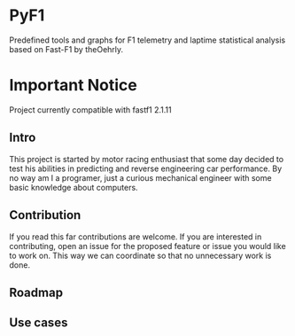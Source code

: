 # PyF1
Predefined tools and graphs for F1 telemetry and laptime statistical analysis based on Fast-F1 by theOehrly.

# Important Notice
Project currently compatible with fastf1 2.1.11

## Intro
This project is started by motor racing enthusiast that some day decided to test his abilities in predicting and reverse engineering car performance. By no way am I a programer, just a curious mechanical engineer with some basic knowledge about computers.

## Contribution
If you read this far contributions are welcome. If you are interested in contributing, open an issue for the proposed feature or issue you would like to work on. This way we can coordinate so that no unnecessary work is done.

## Roadmap

## Use cases
